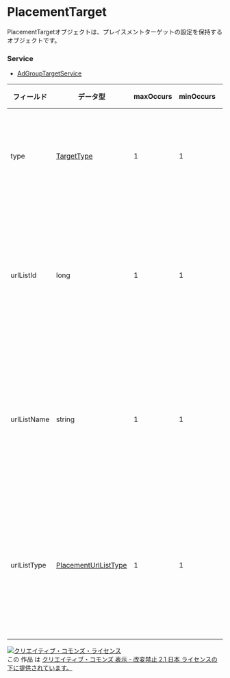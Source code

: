 # PlacementTarget
PlacementTargetオブジェクトは、プレイスメントターゲットの設定を保持するオブジェクトです。
### Service
+ [AdGroupTargetService](../services/AdGroupTargetService.md)

| フィールド | データ型 | maxOccurs | minOccurs | response | add | set | remove | 説明 | 
|---|---|---|---|---|---|---|---|---|
| type| <a href="./TargetType.md">TargetType</a>| 1| 1| ○| -| Req| -| ターゲット種別です。 |
| urlListId| long| 1| 1| ○| -| Req| -| プレイスメントURLリストIDです。 |
| urlListName| string| 1| 1| ○| -| -| -| プレイスメントURLリスト名です。 |
| urlListType| <a href="./PlacementUrlListType.md">PlacementUrlListType</a>| 1| 1| ○| -| Req| -| プレイスメントリスト種別です。 |
<a rel="license" href="http://creativecommons.org/licenses/by-nd/2.1/jp/"><img alt="クリエイティブ・コモンズ・ライセンス" style="border-width:0" src="https://i.creativecommons.org/l/by-nd/2.1/jp/88x31.png" /></a><br />この 作品 は <a rel="license" href="http://creativecommons.org/licenses/by-nd/2.1/jp/">クリエイティブ・コモンズ 表示 - 改変禁止 2.1 日本 ライセンスの下に提供されています。</a>
